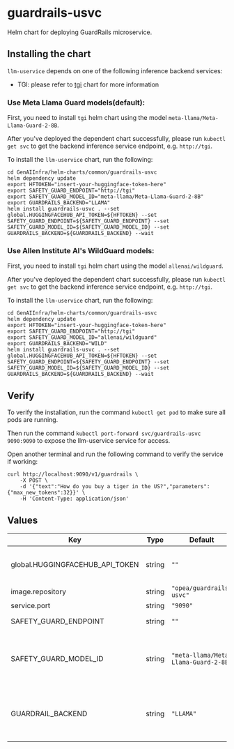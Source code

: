 # guardrails-usvc

Helm chart for deploying GuardRails microservice.

## Installing the chart

`llm-uservice` depends on one of the following inference backend services:

- TGI: please refer to [tgi](../tgi) chart for more information

### Use Meta Llama Guard models(default):

First, you need to install `tgi` helm chart using the model `meta-llama/Meta-Llama-Guard-2-8B`.

After you've deployed the dependent chart successfully, please run `kubectl get svc` to get the backend inference service endpoint, e.g. `http://tgi`.

To install the `llm-uservice` chart, run the following:

```console
cd GenAIInfra/helm-charts/common/guardrails-usvc
helm dependency update
export HFTOKEN="insert-your-huggingface-token-here"
export SAFETY_GUARD_ENDPOINT="http://tgi"
export SAFETY_GUARD_MODEL_ID="meta-llama/Meta-Llama-Guard-2-8B"
export GUARDRAILS_BACKEND="LLAMA"
helm install guardrails-usvc . --set global.HUGGINGFACEHUB_API_TOKEN=${HFTOKEN} --set SAFETY_GUARD_ENDPOINT=${SAFETY_GUARD_ENDPOINT} --set SAFETY_GUARD_MODEL_ID=${SAFETY_GUARD_MODEL_ID} --set GUARDRAILS_BACKEND=${GUARDRAILS_BACKEND} --wait
```

### Use Allen Institute AI's WildGuard models:

First, you need to install `tgi` helm chart using the model `allenai/wildguard`.

After you've deployed the dependent chart successfully, please run `kubectl get svc` to get the backend inference service endpoint, e.g. `http://tgi`.

To install the `llm-uservice` chart, run the following:

```console
cd GenAIInfra/helm-charts/common/guardrails-usvc
helm dependency update
export HFTOKEN="insert-your-huggingface-token-here"
export SAFETY_GUARD_ENDPOINT="http://tgi"
export SAFETY_GUARD_MODEL_ID="allenai/wildguard"
export GUARDRAILS_BACKEND="WILD"
helm install guardrails-usvc . --set global.HUGGINGFACEHUB_API_TOKEN=${HFTOKEN} --set SAFETY_GUARD_ENDPOINT=${SAFETY_GUARD_ENDPOINT} --set SAFETY_GUARD_MODEL_ID=${SAFETY_GUARD_MODEL_ID} --set GUARDRAILS_BACKEND=${GUARDRAILS_BACKEND} --wait
```

## Verify

To verify the installation, run the command `kubectl get pod` to make sure all pods are running.

Then run the command `kubectl port-forward svc/guardrails-usvc 9090:9090` to expose the llm-uservice service for access.

Open another terminal and run the following command to verify the service if working:

```console
curl http://localhost:9090/v1/guardrails \
    -X POST \
    -d '{"text":"How do you buy a tiger in the US?","parameters":{"max_new_tokens":32}}' \
    -H 'Content-Type: application/json'
```

## Values

| Key                             | Type   | Default                              | Description                                                     |
| ------------------------------- | ------ | ------------------------------------ | --------------------------------------------------------------- |
| global.HUGGINGFACEHUB_API_TOKEN | string | `""`                                 | Your own Hugging Face API token                                 |
| image.repository                | string | `"opea/guardrails-usvc"`             |                                                                 |
| service.port                    | string | `"9090"`                             |                                                                 |
| SAFETY_GUARD_ENDPOINT           | string | `""`                                 | LLM endpoint                                                    |
| SAFETY_GUARD_MODEL_ID           | string | `"meta-llama/Meta-Llama-Guard-2-8B"` | Model ID for the underlying LLM service is using                |
| GUARDRAIL_BACKEND               | string | `"LLAMA"`                            | different gaurdrail model family to use, one of `LLAMA`, `WILD` |
